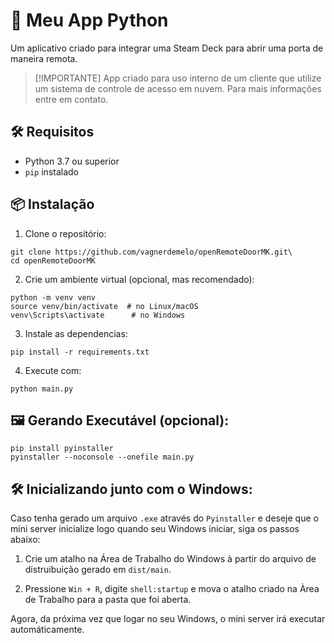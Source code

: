 # 🚀 Meu App Python

Um aplicativo criado para integrar uma Steam Deck para abrir uma porta de maneira remota.

> [!IMPORTANTE]
> App criado para uso interno de um cliente que utilize um sistema de controle de acesso em nuvem.
> Para mais informações entre em contato.

## 🛠️ Requisitos

- Python 3.7 ou superior
- `pip` instalado

## 📦 Instalação

1. Clone o repositório:
```
git clone https://github.com/vagnerdemelo/openRemoteDoorMK.git\
cd openRemoteDoorMK
```

2. Crie um ambiente virtual (opcional, mas recomendado):
```
python -m venv venv
source venv/bin/activate  # no Linux/macOS
venv\Scripts\activate      # no Windows
```

3. Instale as dependencias:
```
pip install -r requirements.txt
```
4. Execute com:
```
python main.py
```


## 🖼️ Gerando Executável (opcional):
```
pip install pyinstaller
pyinstaller --noconsole --onefile main.py
```

## 🛠️ Inicializando junto com o Windows:

Caso tenha gerado um arquivo `.exe` através do `Pyinstaller` e deseje que o mini server inicialize logo quando seu Windows iniciar, siga os passos abaixo:

1. Crie um atalho na Área de Trabalho do Windows à partir do arquivo de distruibuição gerado em `dist/main`.

2. Pressione `Win + R`, digite `shell:startup` e mova o atalho criado na Àrea de Trabalho para a pasta que foi aberta.

Agora, da próxima vez que logar no seu Windows, o mini server irá executar automáticamente.
